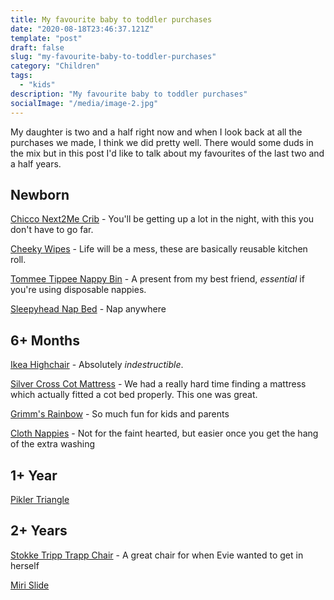 ```yaml
---
title: My favourite baby to toddler purchases
date: "2020-08-18T23:46:37.121Z"
template: "post"
draft: false
slug: "my-favourite-baby-to-toddler-purchases"
category: "Children"
tags:
  - "kids"
description: "My favourite baby to toddler purchases"
socialImage: "/media/image-2.jpg"
---
```


My daughter is two and a half right now and when I look back at all the purchases we made, I think we did pretty well.
There would some duds in the mix but in this post I'd like to talk about my favourites of the last two and a half years.

## Newborn

[Chicco Next2Me Crib](https://www.amazon.co.uk/Chicco-Next2me-Side-Sleeping-Crib/dp/B07DNTQKSL/) - You'll be getting up a lot in the night, with this you don't have to go far.

[Cheeky Wipes](https://www.cheekywipes.com/toilet-paper-alternative-family-cloth/family-cloth-toilet-roll-alternative-wipes.html) - Life will be a mess, these are basically reusable kitchen roll.

[Tommee Tippee Nappy Bin](https://www.amazon.co.uk/Tommee-Tippee-Simplee-Sangenic-Disposal/dp/B00X590PSA/) - A present from my best friend, *essential* if you're using disposable nappies.
 
[Sleepyhead Nap Bed](https://www.johnlewis.com/sleepyhead-deluxe-silver-lining-baby-pod-0-8-months/p3128085) - Nap anywhere

## 6+ Months

[Ikea Highchair](https://www.amazon.co.uk/IKEA-Antilop-Highchair-Tray-White/dp/B0785GR43J/) - Absolutely *indestructible*.

[Silver Cross Cot Mattress](https://www.johnlewis.com/silver-cross-premium-true-fit-tm-cotbed-mattress-140cm-x-70cm/p5089641) - We had a really hard time finding a mattress which actually fitted a cot bed properly. This one was great.

[Grimm's Rainbow](https://www.babipur.co.uk/grimms-rainbow-twelve.html) - So much fun for kids and parents

[Cloth Nappies](https://www.babaandboo.com/) - Not for the faint hearted, but easier once you get the hang of the extra washing

## 1+ Year

[Pikler Triangle](https://www.babipur.co.uk/triclimb-natural.html)

## 2+ Years

[Stokke Tripp Trapp Chair](https://www.stokke.com/GBR/en-gb/highchairs/tripp-trapp/1001.html) - A great chair for when Evie wanted to get in herself

[Miri Slide](https://www.themodernnursery.com/products/triclimb-miri-slide-natural)




